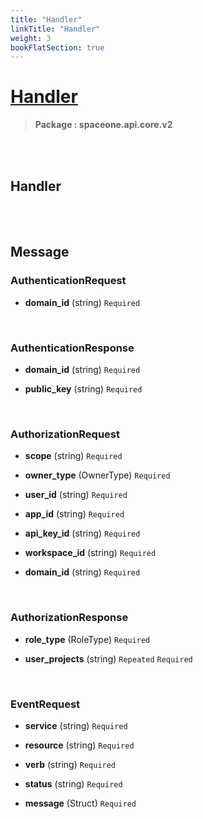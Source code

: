```yaml
---
title: "Handler"
linkTitle: "Handler"
weight: 3
bookFlatSection: true
---
```

# [Handler](#Handler)



>  **Package : spaceone.api.core.v2**

<br>
<br>

## Handler







<br>
<br>

## Message



### AuthenticationRequest
* **domain_id** (string)   `Required` 

    <br>

### AuthenticationResponse
* **domain_id** (string)   `Required` 

    
* **public_key** (string)   `Required` 

    <br>

### AuthorizationRequest
* **scope** (string)   `Required` 

    
* **owner_type** (OwnerType)   `Required` 

    
* **user_id** (string)   `Required` 

    
* **app_id** (string)   `Required` 

    
* **api_key_id** (string)   `Required` 

    
* **workspace_id** (string)   `Required` 

    
* **domain_id** (string)   `Required` 

    <br>

### AuthorizationResponse
* **role_type** (RoleType)   `Required` 

    
* **user_projects** (string)  `Repeated`    `Required` 

    <br>

### EventRequest
* **service** (string)   `Required` 

    
* **resource** (string)   `Required` 

    
* **verb** (string)   `Required` 

    
* **status** (string)   `Required` 

    
* **message** (Struct)   `Required` 

    <br>
